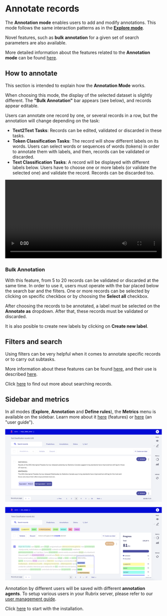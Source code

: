 # Annotate records

The **Annotation mode** enables users to add and modify annotations. This mode follows the same interaction patterns as in the [**Explore mode**](explore_records.md).

Novel features, such as **bulk annotation** for a given set of search parameters are also available.

More detailed information about the features related to the **Annotation mode** can be found [here](dataset.md).

## How to annotate

This section is intended to explain how the **Annotation Mode** works.

When choosing this mode, the display of the selected dataset is slightly different. The **"Bulk Annotation"** bar appears (see below), and records appear editable.

Users can annotate one record by one, or several records in a row, but the annotation will change depending on the task:

- **Text2Text Tasks**: Records can be edited, validated or discarded in these tasks.
- **Token Classification Tasks**: The record will show different labels on its words. Users can select words or sequences of words (tokens) in order to annotate them with labels, and then, records can be validated or discarded.
- **Text Classification Tasks**: A record will be displayed with different labels below. Users have to choose one or more labels (or validate the selected one) and validate the record. Records can be discarded too.

<video width="100%" controls><source src="_static/reference/webapp/annotation_mode.mp4" type="video/mp4"></video>

### Bulk Annotation

With this feature, from 5 to 20 records can be validated or discarded at the same time. In order to use it, users must operate with the bar placed below the search bar and the filters. One or more records can be selected by clicking on specific checkbox or by choosing the **Select all** checkbox.

After choosing the records to be annotated, a label must be selected on the **Annotate as** dropdown. After that, these records must be validated or discarded.

It is also posible to create new labels by clicking on **Create new label**.

## Filters and search

Using filters can be very helpful when it comes to annotate specific records or to carry out subtasks.

More information about these features can be found  [here](dataset.md), and their use is described  [here](filter_records.md).

Click [here](search_records.md) to find out more about searching records.

## Sidebar and metrics

In all modes (**Explore**, **Annotation** and **Define rules**), the **Metrics** menu is available on the sidebar. Learn more about it [here](dataset.md) (features) or [here](view_dataset_metrics.md) (an "user guide").

![Rubrix Text Classification Annotation mode](images/annotation_textcat.png)

![Rubrix Token Classification (NER) Annotation mode](images/annotation_ner.png)

Annotation by different users will be saved with different **annotation agents**.
To setup various users in your Rubrix server, please refer to our [user management guide](https://docs.rubrix.ml/en/stable/getting_started/user-management.html).

Click [here](https://docs.rubrix.ml/en/stable/getting_started/setup%26installation.html) to start with the installation.
